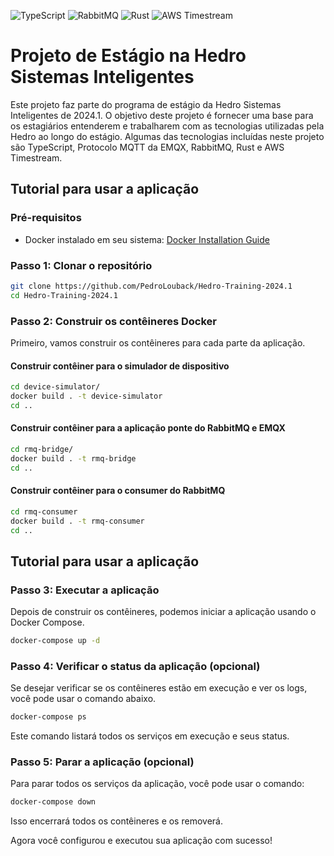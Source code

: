 ![TypeScript](https://img.shields.io/badge/TypeScript-007ACC?style=for-the-badge&logo=typescript&logoColor=white)
![RabbitMQ](https://img.shields.io/badge/rabbitmq-%23FF6600.svg?&style=for-the-badge&logo=rabbitmq&logoColor=white)
![Rust](https://img.shields.io/badge/Rust-000000?style=for-the-badge&logo=rust&logoColor=white)
![AWS Timestream](https://img.shields.io/badge/AWS-%23FF9900.svg?style=for-the-badge&logo=amazon-aws&logoColor=white)

# Projeto de Estágio na Hedro Sistemas Inteligentes

Este projeto faz parte do programa de estágio da Hedro Sistemas Inteligentes de 2024.1. O objetivo deste projeto é fornecer uma base para os estagiários entenderem e trabalharem com as tecnologias utilizadas pela Hedro ao longo do estágio. Algumas das tecnologias incluídas neste projeto são TypeScript, Protocolo MQTT da EMQX, RabbitMQ, Rust e AWS Timestream.

## Tutorial para usar a aplicação

### Pré-requisitos
- Docker instalado em seu sistema: [Docker Installation Guide](https://docs.docker.com/get-docker/)

### Passo 1: Clonar o repositório
```bash
git clone https://github.com/PedroLouback/Hedro-Training-2024.1
cd Hedro-Training-2024.1
```

### Passo 2: Construir os contêineres Docker
Primeiro, vamos construir os contêineres para cada parte da aplicação.

#### Construir contêiner para o simulador de dispositivo
```bash
cd device-simulator/
docker build . -t device-simulator
cd ..
```

#### Construir contêiner para a aplicação ponte do RabbitMQ e EMQX
```bash
cd rmq-bridge/
docker build . -t rmq-bridge
cd ..
```

#### Construir contêiner para o consumer do RabbitMQ
```bash
cd rmq-consumer
docker build . -t rmq-consumer
cd ..
```

## Tutorial para usar a aplicação

### Passo 3: Executar a aplicação
Depois de construir os contêineres, podemos iniciar a aplicação usando o Docker Compose.

```bash
docker-compose up -d
```

### Passo 4: Verificar o status da aplicação (opcional)
Se desejar verificar se os contêineres estão em execução e ver os logs, você pode usar o comando abaixo.

```bash
docker-compose ps
```
Este comando listará todos os serviços em execução e seus status.

### Passo 5: Parar a aplicação (opcional)
Para parar todos os serviços da aplicação, você pode usar o comando:

```bash
docker-compose down
```
Isso encerrará todos os contêineres e os removerá.

Agora você configurou e executou sua aplicação com sucesso!




